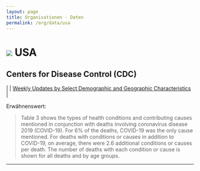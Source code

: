 ```yaml
---
layout: page
title: Organisationen - Daten
permalink: /org/data/usa
---
```


# <img src="{{site.baseurl}}/assets/img/flaggen/us.png"> USA  

## Centers for Disease Control (CDC)

| <i class="fas fa-globe"></i> | [Weekly Updates by Select Demographic and Geographic Characteristics](https://www.cdc.gov/nchs/nvss/vsrr/covid_weekly/index.htm) |

Erwähnenswert:

> Table 3 shows the types of health conditions and contributing causes mentioned in conjunction with deaths involving coronavirus disease 2019 (COVID-19). For 6% of the deaths, COVID-19 was the only cause mentioned. For deaths with conditions or causes in addition to COVID-19, on average, there were 2.6 additional conditions or causes per death. The number of deaths with each condition or cause is shown for all deaths and by age groups. 

---
